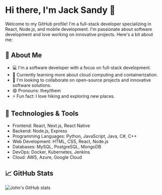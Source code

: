 
# Hi there, I'm Jack Sandy 👋
Welcome to my GitHub profile! I'm a full-stack developer specializing in React, Node.js, and mobile development. I'm passionate about software development and love working on innovative projects. 
Here's a bit about me:

## 🚀 About Me
- 💻 I'm a software developer with a focus on full-stack development.
- 🌱 Currently learning more about cloud computing and containerization.
- 👯 I'm looking to collaborate on open-source projects and innovative software solutions.
- 😄 Pronouns: they/them
- ⚡ Fun fact: I love hiking and exploring new places.

## 🔧 Technologies & Tools
- Frontend: React, Next.js, React Native
- Backend: Node.js, Express
- Programming Languages: Python, JavaScript, Java, C#, C++
- Web Development: HTML, CSS, React, Node.js
- Databases: MySQL, PostgreSQL, MongoDB
- DevOps: Docker, Kubernetes, Jenkins
- Cloud: AWS, Azure, Google Cloud

## 📈 GitHub Stats
![John's GitHub stats](https://github-readme-stats.vercel.app/api?username=johndoe&show_icons=true&theme=radical)

